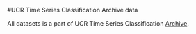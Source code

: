 #UCR Time Series Classification Archive data

All datasets is a part of UCR Time Series Classification [Archive](https://www.cs.ucr.edu/~eamonn/time_series_data/).
